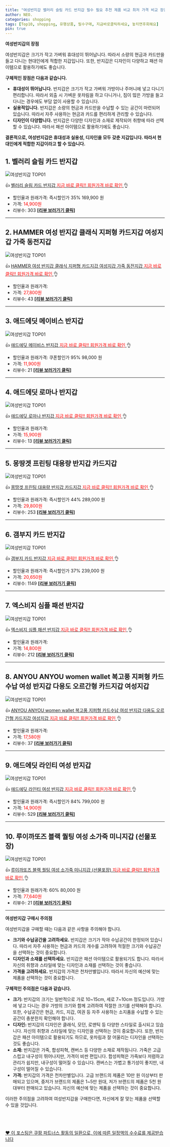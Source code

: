 ```yaml
---
title: "여성반지갑 벨러리 슬림 카드 반지갑 필수 필요 추천 제품 비교 최저 가격 비교 장점 구매 후기 구매평"
author: NEO.
categories: shopping
tags: [Top10, shopping, 유행상품, 필수구매, 지금바로클릭하세요, 놓치면후회해요]
pin: true
---
```

**여성반지갑의 장점**

여성반지갑은 크기가 작고 가벼워 휴대성이 뛰어납니다. 따라서 소량의 현금과 카드만을 들고 다니는 현대인에게 적합한 지갑입니다. 또한, 반지갑은 디자인이 다양하고 패션 아이템으로 활용하기에도 좋습니다.

**구체적인 장점은 다음과 같습니다.**

* **휴대성이 뛰어납니다.** 반지갑은 크기가 작고 가벼워 가방이나 주머니에 넣고 다니기 편리합니다. 따라서 외출 시 가벼운 옷차림을 하고 다니거나, 짐이 많은 가방을 들고 다니는 경우에도 부담 없이 사용할 수 있습니다.
* **실용적입니다.** 반지갑은 소량의 현금과 카드만을 수납할 수 있는 공간이 마련되어 있습니다. 따라서 자주 사용하는 현금과 카드를 편리하게 관리할 수 있습니다.
* **디자인이 다양합니다.** 반지갑은 다양한 디자인과 소재로 제작되어 취향에 따라 선택할 수 있습니다. 따라서 패션 아이템으로 활용하기에도 좋습니다.

**결론적으로, 여성반지갑은 휴대성과 실용성, 디자인을 모두 갖춘 지갑입니다. 따라서 현대인에게 적합한 지갑이라고 할 수 있습니다.**

   

## 1. 벨러리 슬림 카드 반지갑

![여성반지갑 TOP01](https://thumbnail8.coupangcdn.com/thumbnails/remote/490x490ex/image/vendor_inventory/5caf/6615934d918e184d01139a5172c032ce413093fbf43b91f7d207cc019163.jpg)


👍 [벨러리 슬림 카드 반지갑 <font color=red> 지금 바로 클릭!! 회원가격 바로 확인 </font> ](https://link.coupang.com/re/AFFSDP?lptag=AF3617701&subid=GithubCoopas&pageKey=7687810672&traceid=V0-153&itemId=20550269679&vendorItemId=87626450218) 👌 


- 할인율과 원래가격: 즉시할인가 35%  169,900   원
- 가격: <span style='color:red'>14,900원</span>
- 리뷰수: 303  [**[리뷰 보러가기 클릭]**](https://link.coupang.com/re/AFFSDP?lptag=AF3617701&subid=GithubCoopas&pageKey=7687810672&traceid=V0-153&itemId=20550269679&vendorItemId=87626450218)

---


   

## 2. HAMMER 여성 반지갑 클래식 지퍼형 카드지갑 여성지갑 가죽 동전지갑

![여성반지갑 TOP01](https://thumbnail8.coupangcdn.com/thumbnails/remote/490x490ex/image/vendor_inventory/20af/a85723768a8c9690291552fddf4a0b9fc9b47baafce84f0749cfedaa1e00.jpg)


👍 [HAMMER 여성 반지갑 클래식 지퍼형 카드지갑 여성지갑 가죽 동전지갑 <font color=red> 지금 바로 클릭!! 회원가격 바로 확인 </font> ](https://link.coupang.com/re/AFFSDP?lptag=AF3617701&subid=GithubCoopas&pageKey=7158593272&traceid=V0-153&itemId=18011509136&vendorItemId=87634471745) 👌 


- 할인율과 원래가격: 
- 가격: <span style='color:red'>27,800원</span>
- 리뷰수: 43  [**[리뷰 보러가기 클릭]**](https://link.coupang.com/re/AFFSDP?lptag=AF3617701&subid=GithubCoopas&pageKey=7158593272&traceid=V0-153&itemId=18011509136&vendorItemId=87634471745)

---


   

## 3. 애드에딧 메이비스 반지갑

![여성반지갑 TOP01](https://thumbnail7.coupangcdn.com/thumbnails/remote/490x490ex/image/retail/images/3993257142051445-5d607b2f-0335-4c77-bb2f-bc1a6a376cc9.jpg)


👍 [애드에딧 메이비스 반지갑 <font color=red> 지금 바로 클릭!! 회원가격 바로 확인 </font> ](https://link.coupang.com/re/AFFSDP?lptag=AF3617701&subid=GithubCoopas&pageKey=269873677&traceid=V0-153&itemId=847444399&vendorItemId=5390041034) 👌 


- 할인율과 원래가격: 쿠폰할인가 95%  98,000   원
- 가격: <span style='color:red'>11,900원</span>
- 리뷰수: 21  [**[리뷰 보러가기 클릭]**](https://link.coupang.com/re/AFFSDP?lptag=AF3617701&subid=GithubCoopas&pageKey=269873677&traceid=V0-153&itemId=847444399&vendorItemId=5390041034)

---


   

## 4. 애드에딧 로마나 반지갑

![여성반지갑 TOP01](https://thumbnail7.coupangcdn.com/thumbnails/remote/490x490ex/image/retail/images/915271030223663-258a1ba8-9f53-4232-9014-984afa1d0f8e.jpg)


👍 [애드에딧 로마나 반지갑 <font color=red> 지금 바로 클릭!! 회원가격 바로 확인 </font> ](https://link.coupang.com/re/AFFSDP?lptag=AF3617701&subid=GithubCoopas&pageKey=1063892847&traceid=V0-153&itemId=2009798210&vendorItemId=70009657511) 👌 


- 할인율과 원래가격: 
- 가격: <span style='color:red'>15,900원</span>
- 리뷰수: 13  [**[리뷰 보러가기 클릭]**](https://link.coupang.com/re/AFFSDP?lptag=AF3617701&subid=GithubCoopas&pageKey=1063892847&traceid=V0-153&itemId=2009798210&vendorItemId=70009657511)

---


   

## 5. 몽땅겟 프린팅 대용량 반지갑 카드지갑

![여성반지갑 TOP01](https://thumbnail9.coupangcdn.com/thumbnails/remote/490x490ex/image/vendor_inventory/0d8a/9d90e57641edc50945f5ad06e13caafcc87c6080a49aef89cb5382467f74.jpg)


👍 [몽땅겟 프린팅 대용량 반지갑 카드지갑 <font color=red> 지금 바로 클릭!! 회원가격 바로 확인 </font> ](https://link.coupang.com/re/AFFSDP?lptag=AF3617701&subid=GithubCoopas&pageKey=7193023335&traceid=V0-153&itemId=18165560068&vendorItemId=85391727748) 👌 


- 할인율과 원래가격: 즉시할인가 44%  289,000   원
- 가격: <span style='color:red'>29,800원</span>
- 리뷰수: 253  [**[리뷰 보러가기 클릭]**](https://link.coupang.com/re/AFFSDP?lptag=AF3617701&subid=GithubCoopas&pageKey=7193023335&traceid=V0-153&itemId=18165560068&vendorItemId=85391727748)

---


   

## 6. 갬부지 카드 반지갑

![여성반지갑 TOP01](https://thumbnail9.coupangcdn.com/thumbnails/remote/490x490ex/image/retail/images/1790391331327121-6fdc8b57-748c-4a49-9186-3c702ea03fd3.jpg)


👍 [갬부지 카드 반지갑 <font color=red> 지금 바로 클릭!! 회원가격 바로 확인 </font> ](https://link.coupang.com/re/AFFSDP?lptag=AF3617701&subid=GithubCoopas&pageKey=5843696916&traceid=V0-153&itemId=10148814133&vendorItemId=77431524261) 👌 


- 할인율과 원래가격: 즉시할인가 37%  239,000   원
- 가격: <span style='color:red'>20,650원</span>
- 리뷰수: 1149  [**[리뷰 보러가기 클릭]**](https://link.coupang.com/re/AFFSDP?lptag=AF3617701&subid=GithubCoopas&pageKey=5843696916&traceid=V0-153&itemId=10148814133&vendorItemId=77431524261)

---


   

## 7. 엑스비지 심플 패션 반지갑

![여성반지갑 TOP01](https://thumbnail9.coupangcdn.com/thumbnails/remote/490x490ex/image/vendor_inventory/4d0c/72eacc503fa01252ed7f3ff89f9294b4b97833ed521bff3a9d904a41b620.JPG)


👍 [엑스비지 심플 패션 반지갑 <font color=red> 지금 바로 클릭!! 회원가격 바로 확인 </font> ](https://link.coupang.com/re/AFFSDP?lptag=AF3617701&subid=GithubCoopas&pageKey=6923057918&traceid=V0-153&itemId=16724950603&vendorItemId=83907254848) 👌 


- 할인율과 원래가격: 
- 가격: <span style='color:red'>14,800원</span>
- 리뷰수: 212  [**[리뷰 보러가기 클릭]**](https://link.coupang.com/re/AFFSDP?lptag=AF3617701&subid=GithubCoopas&pageKey=6923057918&traceid=V0-153&itemId=16724950603&vendorItemId=83907254848)

---


   

## 8. ANYOU ANYOU women wallet 복고풍 지퍼형 카드수납 여성 반지갑 다용도 오르간형 카드지갑 여성지갑

![여성반지갑 TOP01](https://thumbnail7.coupangcdn.com/thumbnails/remote/490x490ex/image/vendor_inventory/f77f/1ab019d63d536ba16f5b1f086cfd2b0fb03869ebc9932901440874a8e6fb.png)


👍 [ANYOU ANYOU women wallet 복고풍 지퍼형 카드수납 여성 반지갑 다용도 오르간형 카드지갑 여성지갑 <font color=red> 지금 바로 클릭!! 회원가격 바로 확인 </font> ](https://link.coupang.com/re/AFFSDP?lptag=AF3617701&subid=GithubCoopas&pageKey=7272182119&traceid=V0-153&itemId=16228998692&vendorItemId=87250150386) 👌 


- 할인율과 원래가격: 
- 가격: <span style='color:red'>17,580원</span>
- 리뷰수: 37  [**[리뷰 보러가기 클릭]**](https://link.coupang.com/re/AFFSDP?lptag=AF3617701&subid=GithubCoopas&pageKey=7272182119&traceid=V0-153&itemId=16228998692&vendorItemId=87250150386)

---


   

## 9. 애드에딧 라인티 여성 반지갑

![여성반지갑 TOP01](https://thumbnail6.coupangcdn.com/thumbnails/remote/490x490ex/image/rs_quotation_api/7uvwucix/7d350b0a9a044ad69e7505ade1a02ce2.jpg)


👍 [애드에딧 라인티 여성 반지갑 <font color=red> 지금 바로 클릭!! 회원가격 바로 확인 </font> ](https://link.coupang.com/re/AFFSDP?lptag=AF3617701&subid=GithubCoopas&pageKey=6410987043&traceid=V0-153&itemId=13748376574&vendorItemId=80999143965) 👌 


- 할인율과 원래가격: 즉시할인가 84%  799,000   원
- 가격: <span style='color:red'>14,900원</span>
- 리뷰수: 529  [**[리뷰 보러가기 클릭]**](https://link.coupang.com/re/AFFSDP?lptag=AF3617701&subid=GithubCoopas&pageKey=6410987043&traceid=V0-153&itemId=13748376574&vendorItemId=80999143965)

---


   

## 10. 루이까또즈 블랙 퀄팅 여성 소가죽 미니지갑 (선물포장)

![여성반지갑 TOP01](https://thumbnail8.coupangcdn.com/thumbnails/remote/490x490ex/image/vendor_inventory/ba04/7f4af13af89c4ef04a1b1d073f7127f5e45ad446b817015b530e4aa16398.png)


👍 [루이까또즈 블랙 퀄팅 여성 소가죽 미니지갑 (선물포장) <font color=red> 지금 바로 클릭!! 회원가격 바로 확인 </font> ](https://link.coupang.com/re/AFFSDP?lptag=AF3617701&subid=GithubCoopas&pageKey=7432925932&traceid=V0-153&itemId=19309306099&vendorItemId=86423605669) 👌 


- 할인율과 원래가격: 60%  80,000   원
- 가격: <span style='color:red'>77,640원</span>
- 리뷰수: 21  [**[리뷰 보러가기 클릭]**](https://link.coupang.com/re/AFFSDP?lptag=AF3617701&subid=GithubCoopas&pageKey=7432925932&traceid=V0-153&itemId=19309306099&vendorItemId=86423605669)

---
**여성반지갑 구매시 주의점**

여성반지갑을 구매할 때는 다음과 같은 사항을 주의해야 합니다.

* **크기와 수납공간을 고려하세요.** 반지갑은 크기가 작아 수납공간이 한정되어 있습니다. 따라서 자주 사용하는 현금과 카드의 개수를 고려하여 적절한 크기와 수납공간을 선택하는 것이 중요합니다.
* **디자인과 소재를 선택하세요.** 반지갑은 패션 아이템으로 활용되기도 합니다. 따라서 자신의 취향과 스타일에 맞는 디자인과 소재를 선택하는 것이 좋습니다.
* **가격을 고려하세요.** 반지갑의 가격은 천차만별입니다. 따라서 자신의 예산에 맞는 제품을 선택하는 것이 중요합니다.

**구체적인 주의점은 다음과 같습니다.**

* **크기:** 반지갑의 크기는 일반적으로 가로 10~15cm, 세로 7~10cm 정도입니다. 가방에 넣고 다니는 경우 가방의 크기와 함께 고려하여 적절한 크기를 선택해야 합니다. 또한, 수납공간은 현금, 카드, 지갑, 여권 등 자주 사용하는 소지품을 수납할 수 있는 공간이 충분한지 확인해야 합니다.
* **디자인:** 반지갑의 디자인은 클래식, 모던, 로맨틱 등 다양한 스타일로 출시되고 있습니다. 자신의 취향과 스타일에 맞는 디자인을 선택하는 것이 중요합니다. 또한, 반지갑은 패션 아이템으로 활용되기도 하므로, 옷차림과 잘 어울리는 디자인을 선택하는 것도 좋습니다.
* **소재:** 반지갑은 가죽, 합성피혁, 캔버스 등 다양한 소재로 제작됩니다. 가죽은 고급스럽고 내구성이 뛰어나지만, 가격이 비싼 편입니다. 합성피혁은 가죽보다 저렴하고 관리가 쉽지만, 내구성이 떨어질 수 있습니다. 캔버스는 가볍고 통기성이 좋지만, 내구성이 떨어질 수 있습니다.
* **가격:** 반지갑의 가격은 천차만별입니다. 고급 브랜드의 제품은 10만 원 이상부터 판매되고 있으며, 중저가 브랜드의 제품은 1~5만 원대, 저가 브랜드의 제품은 5천 원대부터 판매되고 있습니다. 자신의 예산에 맞는 제품을 선택하는 것이 중요합니다.

이러한 주의점을 고려하여 여성반지갑을 구매한다면, 자신에게 잘 맞는 제품을 선택할 수 있을 것입니다.<br><br><br><br><br> [ ❤  이 포스팅은 쿠팡 파트너스 활동의 일환으로, 이에 따른 일정액의 수수료를 제공받습니다](https://link.coupang.com/a/bcEFyh)